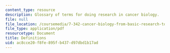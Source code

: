 ```yaml
---
content_type: resource
description: Glossary of terms for doing research in cancer biology.
file: null
file_location: /coursemedia/7-342-cancer-biology-from-basic-research-to-the-clinic-fall-2004/ac8cce20f8fe895fb437d97dbd1b17ad_definitions.pdf
file_type: application/pdf
resourcetype: Document
title: Definitions
uid: ac8cce20-f8fe-895f-b437-d97dbd1b17ad
---
```

